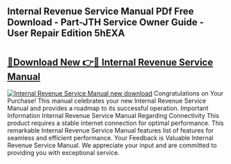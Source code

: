 ## Internal Revenue Service Manual PDf Free Download - Part-JTH Service Owner Guide - User Repair Edition 5hEXA

# <h2><a href="http://bc25828.oget.top/?id=Internal+Revenue+Service+Manual">🔗Download New 👉🔴 Internal Revenue Service Manual</a></h2>

[![Internal Revenue Service Manual new download](https://i.imgur.com/5g1atiW.png)](http://bc25828.oget.top/?id=Internal+Revenue+Service+Manual)
Congratulations on Your Purchase! This manual celebrates your new Internal Revenue Service Manual and provides a roadmap to its successful operation. Important Information Internal Revenue Service Manual Regarding Connectivity This product requires a stable internet connection for optimal performance. This remarkable Internal Revenue Service Manual features list of features for seamless and efficient performance. Your Feedback is Valuable Internal Revenue Service Manual. We appreciate your input and are committed to providing you with exceptional service.
